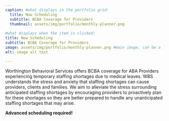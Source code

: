 ```yaml
---
caption: #what displays in the portfolio grid:
  title: Now Scheduling
  subtitle: BCBA Coverage for Providers
  thumbnail: assets/img/portfolio/monthly-planner.png
  
#what displays when the item is clicked:
title: Now Scheduling
subtitle: BCBA Coverage for Providers
image: assets/img/portfolio/monthly-planner.png #main image, can be a link or a file in assets/img/portfolio
alt: image alt text

---
```

Worthington Behavioral Services offers BCBA coverage for ABA Providers experiencing temporary staffing shortages due to medical leaves. WBS understands the stress and anxiety that staffing shortages can cause providers, clients and families. We aim to alleviate the stress surrounding anticipated staffing shortages by encouraging providers to proactively plan for these shortages so they are better prepared to handle any unanticipated staffing shortages that may arise. 

**Advanced scheduling required!**  